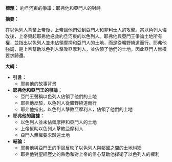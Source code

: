 **標題：** 約旦河東的爭議：耶弗他和亞門人的對峙

**摘要：**

在以色列人背棄上帝後，上帝讓他們受到亞門人和非利士人的攻擊。當以色列人悔改後，上帝興起耶弗他拯救約旦河東的以色列人。耶弗他與亞門王爭論土地所有權，並指出以色列人並未佔領摩押和亞門人的土地，而是從曠野繞道而行。耶弗他強調，是上帝幫助以色列人擊敗亞摩利人，並佔領了他們的土地，因此亞門人無權要求歸還。

**大綱：**

* **引言：**
    * 耶弗他的故事背景
* **耶弗他和亞門王的爭論：**
    * 亞門王聲稱以色列人佔領了他們的土地
    * 耶弗他反駁，以色列人從曠野繞道而行
    * 耶弗他指出，以色列人擊敗亞摩利人，佔領了他們的土地
* **耶弗他的論據：**
    * 以色列人並未佔領摩押和亞門人的土地
    * 上帝幫助以色列人擊敗亞摩利人
    * 亞門人無權要求歸還土地
* **結論：**
    * 耶弗他與亞門王的爭論反映了以色列人與鄰國之間的土地糾紛
    * 耶弗他對聖經歷史的熟悉和對上帝的信心幫助他捍衛了以色列人的權利